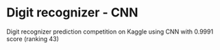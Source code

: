 # Digit recognizer - CNN
 Digit recognizer prediction competition on Kaggle using CNN with 0.9991 score (ranking 43)
